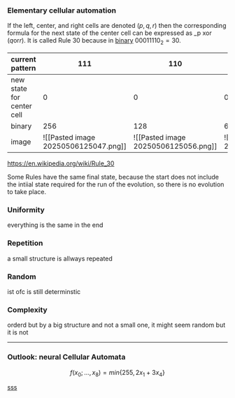 ### **Elementary cellular automation**

If the left, center, and right cells are denoted $(p,q,r)$ then the corresponding formula for the next state of the center cell can be expressed as _p xor $(q \text{or} r)$. It is called Rule 30 because in [binary](https://en.wikipedia.org/wiki/Binary_number "Binary number")
$00011110_2 = 30$.

| current pattern           | 111                                  | 110                                  | 101                                  | 100                                  | 011                                  | 010                                  | 001                                  | 000                                  |
| ------------------------- | ------------------------------------ | ------------------------------------ | ------------------------------------ | ------------------------------------ | ------------------------------------ | ------------------------------------ | ------------------------------------ | ------------------------------------ |
| new state for center cell | 0                                    | 0                                    | 0                                    | 1                                    | 1                                    | 1                                    | 1                                    | 0                                    |
| binary                    | 256                                  | 128                                  | 64                                   | 32                                   | 16                                   | 8                                    | 4                                    | 2                                    |
| image                     | ![[Pasted image 20250506125047.png]] | ![[Pasted image 20250506125056.png]] | ![[Pasted image 20250506125104.png]] | ![[Pasted image 20250506125113.png]] | ![[Pasted image 20250506125124.png]] | ![[Pasted image 20250506125159.png]] | ![[Pasted image 20250506125216.png]] | ![[Pasted image 20250506125146.png]] |
https://en.wikipedia.org/wiki/Rule_30


Some Rules have the same final state, because the start does not include the intiial state required for the run of the evolution, so there is no evolution to take place.


### **Uniformity**
everything is the same in the end

### **Repetition**
a small structure is allways repeated

### **Random**
ist ofc is still determinstic 

### **Complexity**
orderd but by a big structure and not a small one, it might seem random but it is not


---

### **Outlook: neural Cellular Automata**


$$f(x_0; ..., x_8)=min\{255,2x_1+3x_4\}$$

[sss](https://distill.pub/2020/growing-ca/)
